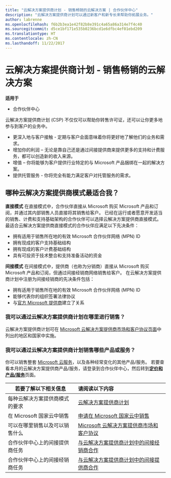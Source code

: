 ```yaml
---
title: "云解决方案提供商计划 - 销售畅销的云解决方案 | 合作伙伴中心"
description: "云解决方案提供商计划可以通过新客户和新专长来帮助你拓展业务。"
author: labrenne
ms.openlocfilehash: f6b2b3ea1e42f82b8e391c4a65a86a314e7f4c40
ms.sourcegitcommit: d5ce1bf171e535b0236bcd1e6dfbc4ef01ebd209
ms.translationtype: HT
ms.contentlocale: zh-CN
ms.lasthandoff: 11/22/2017
---
```

# <a name="cloud-solution-provider-program---selling-in-demand-cloud-solutions"></a>云解决方案提供商计划 - 销售畅销的云解决方案 

**适用于**

-  合作伙伴中心

云解决方案提供商计划 (CSP) 不仅仅可以帮助你转售许可证，还可以让你更多地参与到客户的业务中。
 
- 更深入地与客户接触 - 定期与客户会面意味着你将更好地了解他们的业务和需求。
- 增加你的利润 – 无论是靠自己还是通过间接提供商来提供更多的支持和计费服务，都可以创造新的收入来源。  
- 增值 – 你将能够为客户提供行业特定的与 Microsoft 产品捆绑在一起的解决方案。
- 提供托管服务 - 你将完全有能力满足客户对托管服务的需求。 

## <a name="which-csp-model-is-best-for-me"></a>哪种云解决方案提供商模式最适合我？

**直接模式** 在直接模式中，合作伙伴直接从 Microsoft 购买 Microsoft 产品和订阅，并通过其内部销售人员直接将其销售给客户。 已经在运行或者愿意开发适当的销售、计费和支持基础架构的合作伙伴可以选择云解决方案提供商直接模式。 最适合云解决方案提供商直接模式的合作伙伴应满足以下先决条件：

- 拥有适用于销售所在地的有效 Microsoft 合作伙伴网络 (MPN) ID
- 拥有现成的客户支持基础结构
- 拥有现成的客户计费基础结构
- 具有可投资于技术整合和支持准备活动的资金

**间接模式** 在间接模式中，提供商（也称为分销商）直接从 Microsoft 购买 Microsoft 产品和订阅，但通过间接经销商网络销售给客户。 在云解决方案提供商计划中注册为间接经销商的先决条件包括：

- 拥有适用于销售所在地的有效 Microsoft 合作伙伴网络 (MPN) ID
- 能够代表你的组织签署法律协议
- 与[官方 Microsoft 提供商](https://partnercenter.microsoft.com/partner/find-a-provider)建立了关系

### <a name="where-can-i-sell-through-the-csp-program"></a>我可以通过云解决方案提供商计划在哪里进行销售？

云解决方案提供商计划可在 [Microsoft 云解决方案提供商市场和客户协议页面](agreements.md)中列出的地区和国家中实施。  

### <a name="what-can-i-sell-through-the-csp-program"></a>我可以通过云解决方案提供商计划销售哪些产品或服务？

你可以销售整套 [Microsoft 云服务](https://partner.microsoft.com/cloud-solution-provider/products-and-services)，以及各种经常变化的其他产品/服务。 若要查看本月的云解决方案提供商产品/服务，请登录到合作伙伴中心，然后转到[**定价和产品/服务**](https://partnercenter.microsoft.com/pcv/sales)页面。 

|**若要了解以下相关信息**   |**请阅读以下内容**   |
|---------------------------|:--------------------|
|每种云解决方案提供商模式的要求   | [云解决方案提供商计划](https://partnercenter.microsoft.com/partner/cloud-solution-provider)|
|在 Microsoft 国家云中销售   | [申请在 Microsoft 国家云中销售](csp-national-clouds-overview.md)|
|可以在哪里销售以及可以销售什么   |[Microsoft 云解决方案提供商市场和客户协议](agreements.md)|
|合作伙伴中心上的间接提供商任务  |[与云解决方案提供商计划中的间接经销商合作](indirect-provider-tasks-in-partner-center.md)|
|合作伙伴中心上的间接经销商任务   |[与云解决方案提供商计划中的间接提供商合作](indirect-reseller-tasks-in-partner-center.md)|